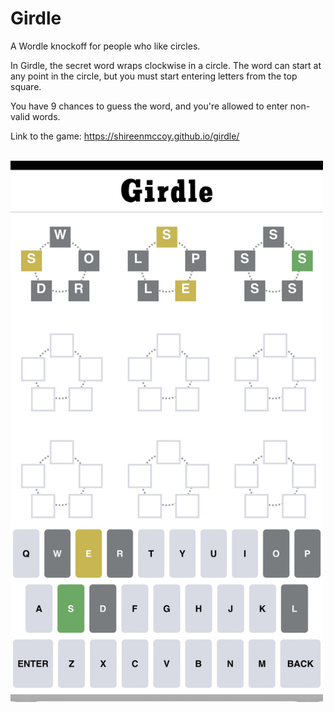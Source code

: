 # Girdle
A Wordle knockoff for people who like circles.

In Girdle, the secret word wraps clockwise in a circle.
The word can start at any point in the circle, but you must start entering letters from the top square.

You have 9 chances to guess the word, and you're allowed to enter non-valid words.

Link to the game: 
https://shireenmccoy.github.io/girdle/

<br>

<img src="src/images/girdle-screenshot.JPG" alt="Girdle screenshot" style="width:500px;"/>


